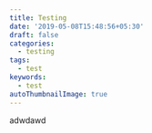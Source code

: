 ```yaml
---
title: Testing
date: '2019-05-08T15:48:56+05:30'
draft: false
categories:
  - testing
tags:
  - test
keywords:
  - test
autoThumbnailImage: true
---
```

adwdawd
